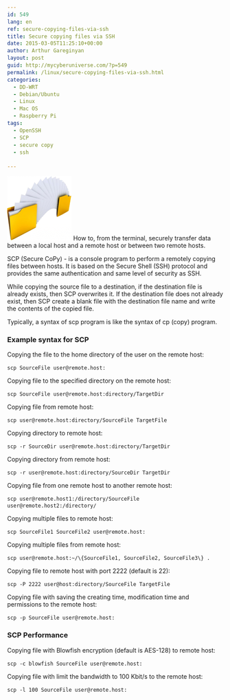 ```yaml
---
id: 549
lang: en
ref: secure-copying-files-via-ssh
title: Secure copying files via SSH
date: 2015-03-05T11:25:10+00:00
author: Arthur Gareginyan
layout: post
guid: http://mycyberuniverse.com/?p=549
permalink: /linux/secure-copying-files-via-ssh.html
categories:
  - DD-WRT
  - Debian/Ubuntu
  - Linux
  - Mac OS
  - Raspberry Pi
tags:
  - OpenSSH
  - SCP
  - secure copy
  - ssh

---
```


![thumb](/images/copy-files-150x150.png)
How to, from the terminal, securely transfer data between a local host and a remote host or between two remote hosts.


SCP (Secure CoPy) - is a console program to perform a remotely copying files between hosts. It is based on the Secure Shell (SSH) protocol and provides the same authentication and same level of security as SSH.

While copying the source file to a destination, if the destination file is already exists, then SCP overwrites it. If the destination file does not already exist, then SCP create a blank file with the destination file name and write the contents of the copied file.

Typically, a syntax of scp program is like the syntax of cp (copy) program.


### Example syntax for SCP

Copying the file to the home directory of the user on the remote host:

```
scp SourceFile user@remote.host:
```

Copying file to the specified directory on the remote host:

```
scp SourceFile user@remote.host:directory/TargetDir
```

Copying file from remote host:

```
scp user@remote.host:directory/SourceFile TargetFile
```

Copying directory to remote host:

```
scp -r SourceDir user@remote.host:directory/TargetDir
```

Copying directory from remote host:

```
scp -r user@remote.host:directory/SourceDir TargetDir
```

Copying file from one remote host to another remote host:

```
scp user@remote.host1:/directory/SourceFile user@remote.host2:/directory/
```

Copying multiple files to remote host:

```
scp SourceFile1 SourceFile2 user@remote.host:
```

Copying multiple files from remote host:

```
scp user@remote.host:~/\{SourceFile1, SourceFile2, SourceFile3\} .
```

Copying file to remote host with port 2222 (default is 22):

```
scp -P 2222 user@host:directory/SourceFile TargetFile
```

Copying file with saving the creating time, modification time and permissions to the remote host:

```
scp -p SourceFile user@remote.host:
```


### SCP Performance

Copying file with Blowfish encryption (default is AES-128) to remote host:

```
scp -c blowfish SourceFile user@remote.host:
```

Copying file with limit the bandwidth to 100 Kbit/s to the remote host:

```
scp -l 100 SourceFile user@remote.host:
```
